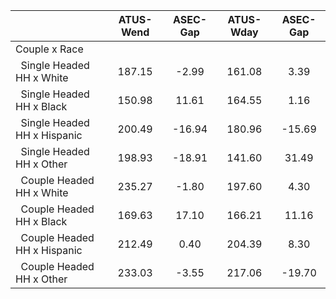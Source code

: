 
|                      |    ATUS-Wend |     ASEC-Gap |    ATUS-Wday |     ASEC-Gap |
| -------------------- | :----------: | :----------: | :----------: | :----------: |
| Couple x Race        |              |              |              |              |
| &nbsp;&nbsp;Single Headed HH x White |       187.15 |        -2.99 |       161.08 |         3.39 |
| &nbsp;&nbsp;Single Headed HH x Black |       150.98 |        11.61 |       164.55 |         1.16 |
| &nbsp;&nbsp;Single Headed HH x Hispanic |       200.49 |       -16.94 |       180.96 |       -15.69 |
| &nbsp;&nbsp;Single Headed HH x Other |       198.93 |       -18.91 |       141.60 |        31.49 |
| &nbsp;&nbsp;Couple Headed HH x White |       235.27 |        -1.80 |       197.60 |         4.30 |
| &nbsp;&nbsp;Couple Headed HH x Black |       169.63 |        17.10 |       166.21 |        11.16 |
| &nbsp;&nbsp;Couple Headed HH x Hispanic |       212.49 |         0.40 |       204.39 |         8.30 |
| &nbsp;&nbsp;Couple Headed HH x Other |       233.03 |        -3.55 |       217.06 |       -19.70 |

